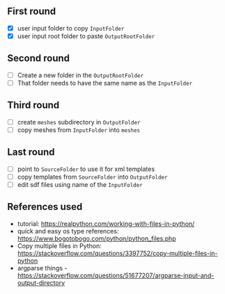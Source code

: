 ## First round
- [x] user input folder to copy `InputFolder`
- [x] user input root folder to paste `OutputRootFolder`

## Second round
- [ ] Create a new folder in the `OutputRootFolder`
- [ ] That folder needs to have the same name as the `InputFolder`

## Third round
- [ ] create `meshes` subdirectory in `OutputFolder`
- [ ] copy meshes from `InputFolder` into `meshes`

## Last round
- [ ] point to `SourceFolder` to use it for xml templates
- [ ] copy templates from `SourceFolder` into `OutputFolder`
- [ ] edit sdf files using name of the `InputFolder`

## References used
- tutorial: https://realpython.com/working-with-files-in-python/
- quick and easy os type references: https://www.bogotobogo.com/python/python_files.php
- Copy multiple files in Python: https://stackoverflow.com/questions/3397752/copy-multiple-files-in-python
- argparse things - https://stackoverflow.com/questions/51677207/argparse-input-and-output-directory